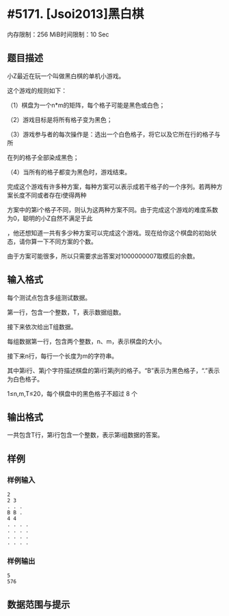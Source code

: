 # #5171. [Jsoi2013]黑白棋

内存限制：256 MiB时间限制：10 Sec

## 题目描述

小Z最近在玩一个叫做黑白棋的单机小游戏。

这个游戏的规则如下：

（1）棋盘为一个n*m的矩阵，每个格子可能是黑色或白色；

（2）游戏目标是将所有格子变为黑色；

（3）游戏参与者的每次操作是：选出一个白色格子，将它以及它所在行的格子与所

在列的格子全部染成黑色；

（4）当所有的格子都变为黑色时，游戏结束。

完成这个游戏有许多种方案，每种方案可以表示成若干格子的一个序列。若两种方案长度不同或者存在i使得两种

方案中的第i个格子不同，则认为这两种方案不同。由于完成这个游戏的难度系数为0，聪明的小Z自然不满足于此

，他还想知道一共有多少种方案可以完成这个游戏。现在给你这个棋盘的初始状态，请你算一下不同方案的个数。

由于方案可能很多，所以只需要求出答案对1000000007取模后的余数。

## 输入格式

每个测试点包含多组测试数据。

第一行，包含一个整数，T，表示数据组数。

接下来依次给出T组数据。

每组数据第一行，包含两个整数，n、m，表示棋盘的大小。

接下来n行，每行一个长度为m的字符串。

其中第i行、第j个字符描述棋盘的第i行第j列的格子。&ldquo;B&rdquo;表示为黑色格子，&ldquo;.&rdquo;表示为白色格子。

 1&le;n,m,T&le;20，每个棋盘中的黑色格子不超过 8 个

## 输出格式

一共包含T行，第i行包含一个整数，表示第i组数据的答案。

## 样例

### 样例输入

    
    2
    2 3
    . . .
    B B .
    4 4
    . . . .
    . . . .
    . . . .
    . . . .
    

### 样例输出

    
    5
    576
    

## 数据范围与提示
